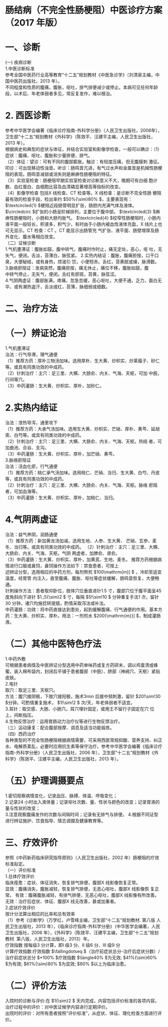# 肠结病（不完全性肠梗阻）中医诊疗方案 （2017 年版）  
# 一、诊断  
(一)   疾病诊断  
1.中医诊断标准  
参考全国中医药行业高等教育“十二五”规划教材《中医急诊学》（刘清泉主编，中国中医药出版社，2013 年）。  
不同程度和性质的腹痛，腹胀，呕吐，排气排便减少或停止。本病可见任何年龄段，以术后、年老体弱者多见，常反复发作，难以根治。  
# 2.   西医诊断  
参考中华医学会编著《临床诊疗指南-外科学分册》（人民卫生出版社，2006年），卫生部“十二五”规划教材《外科学》（陈效平、汪建平主编，人民卫生出版社，2013 年）。  
根据病史和典型的症状与体征，并结合实验室和影像学检查，一般可以确诊：（1）症状：腹痛、呕吐、腹胀和少量排便、排气。  
（2）体征：望诊：可有不同的腹部膨胀。触诊：有轻度压痛，但无腹膜刺 激征。叩诊：可出现移动性浊音。听诊：肠鸣音亢进，有气过水声和金属音是机械性肠梗阻的表现。肠鸣音减弱或消失则是麻痹性肠梗阻的特征。  
（3）实验室检查：肠梗阻早期实验室检查对诊断意义不大，晚期可有白细 胞计数、血红蛋白、血细胞比容及血清磷显著增高等指标的改变。  
（4）影像学检查 包括X 线检查、CT 检查等。X 线检查：是诊断不完全性肠 梗阻最有效的检查手段，检出率约 $50\%{\sim}80\% $，主要表现有： $\textcircled{1} $梗阻近段肠管明显扩张，肠腔内充满气体及液体。 $\circledcirc $扩张的小肠呈阶梯排列，主要位于腹中部。 $\textcircled{3} $麻痹性肠梗阻时，小肠和大肠均胀气。 $\textcircled{4} $绞窄性肠梗阻时，小肠内液平面一般较长，积液多，积气少，有时由于小肠内被血性液体充盈，X 线片上也可无显示。CT 检查：CT 。CT 能显示出肠管充 气扩张、液平面、肠壁增厚及肠外变化、腹水等相应改变。  
（二）证候诊断  
1.气机壅滞证：腹胀如鼓，腹中转气，腹痛时作时止，痛无定处，恶心，呕 吐，无矢气，便闭。舌淡，苔薄白，脉弦紧。 2.实热内结证：腹胀，腹痛拒按，口干口臭，大便秘结，或有身热，烦渴引 饮，小便短赤。舌红，苔黄腻或燥，脉滑数。 3.脉络瘀阻证：发病突然，腹痛拒按，痛无休止，痛位不移，腹胀如鼓，腹  
中转气停止，无矢气，便闭。舌红有瘀斑，苔黄，脉弦涩。  
4.气阴两虚证：腹部胀满，疼痛，忽急忽缓，恶心呕吐，大便不通，乏力，面白无华，或有潮热盗汗，舌淡或红，苔薄，脉细弱或细数。  
# 二、治疗方法  
# （一）辨证论治  
1.气机壅滞证  
治法：行气导滞，理气通便  
（1）推荐方药：厚朴三物汤加味。选用厚朴、生大黄、炒枳实、炒莱菔子、砂仁等。或具有同类功效的中成药。  
（2）针刺治疗：主穴：足三里、大横、大肠俞、内关、气海、天枢，可加 中脘，行间等穴。  
（3）中药灌肠：生大黄、炒枳实、厚朴，加砂仁。  
# 2.实热内结证  
治法：泄热导泻，通里攻下  
（1）推荐方药：大承气汤加味。选用生大黄、炒枳实、芒硝、厚朴、黄芩、延胡索、白芍等。或具有同类功效的中成药。  
（2）针刺治疗：主穴：足三里、大横、大肠俞、内关、气海、天枢。热结 者，可加曲池、合谷、支沟。  
（3）中药灌肠：生大黄、炒枳实、厚朴，加芒硝、黄芩。  
3.脉络瘀阻证  
治法：活血化瘀，行气通便  
（1）推荐方药：桃仁承气汤加味。选用桃仁、芒硝、当归、生大黄、白芍、丹皮等，或具有同类功效的中成药。  
（2）针刺治疗：主穴：足三里、大横、大肠俞、内关、气海、天枢。脉络 瘀阻者，可加血海等。  
（3）中药灌肠：生大黄、炒枳实、厚朴，加桃仁、当归。  
# 4.气阴两虚证  
治法：益气养阴，润肠通便  
（1）推荐方药：新加黄龙汤加减。选用生地、人参、生大黄、 芒硝、玄参、麦冬、当归等。或具有同类功效的中成药。 （2）针刺治疗：主穴：足三里、大横、大肠俞、内关、气海、天枢。气阴 两虚者，加脾俞、肾俞。  
（3）中药灌肠：生大黄、炒枳实、厚朴，加黄芪、生地、麦冬。 推荐方药根据病情进行口服或鼻饲，鼻饲操作方法如下：禁食患者，可按上  
述辨证分型，选用相应的中药方剂，每剂熬煎 $100\mathrm{m}] $ ，冷却至适宜温度，经胃管 内注入，直至腹痛、腹胀、呕吐等症状缓解，肠鸣音恢复，大便畅通。  
针刺操作方法：患者取仰卧位，肢体穴位垂直进针1.5 寸，腹部穴位于腹平面呈45 度角斜向下进针 $1.\;5{\sim}2 $ 寸，每隔 $5\!\sim\!10 $ 分钟重复手法1 次，留针30 分钟。诸穴均施捻转提插，酌情采取泻法或补法。  
中药灌肠：功效：将中药直接达到患处，起到缓解腹痛、行气通便的作用。基本方药：生大黄、炒枳实、厚朴。用法：一剂煎水 $200{\mathrm{m}}] $，制成灌肠液。  
# （二）其他中医特色疗法  
1.中药外敷  
可根据患者病情及中医辨证分型选用中药单味药或复方药研末，调以鸡蛋清或蜂蜜，装入棉布袋内，封闭后平铺于患者腹部（中脘）、脐部（神阙穴、天枢）紧贴皮肤。  
2.电针  
取穴：取足三里、天枢穴。  
方法：腹穴接阴极，下肢穴接阳极，施术3min 后接中频刺激，留针 $20\!\sim\!30 $分钟。可酌情重复施术， $1\!\sim\!2 $ 次/天，年老体弱者不适宜。  
3.耳针：取交感、大肠、小肠穴。耳穴埋针固定，或用王不留行子固定在穴 位上，间断指压。  
4.生物反馈治疗：运用胃肠动力治疗仪等进行生物反馈治疗。  
（三）运动康复：配合腹部按摩、调息及适当功能锻炼。  
（四）西药治疗  
各种类型的不完全性肠梗阻根据病情需要，可采用西医常规抑酸、营养支持、纠正水、电解质紊乱，必要时应用抗生素等保守治疗。参考中华医学会编著《临床诊疗指南-外科学分册》（人民卫生出版社，2006 年），卫生部“十二五”规划教材《外科学》（陈效平、汪建平主编，人民卫生出版社，2013 年）。  
# （五）护理调摄要点  
1.密切观察病情变化，记录血压、脉搏、体温、呼吸变化；  
2.记录24 小时出入液体量；记录呕吐次数、量、性状与颜色的改变；记录胃液的量与性状的改变；  
3.注意观察腹痛发作的次数与间隔时间；记录有无排气与排便。 4.根据不同证型进行辨证施护、饮食指导、情志调摄及健康教育等。  
# 三、疗效评价  
参照《中药新药临床研究指导原则》（人民卫生出版社，2002 年）肠梗阻的疗效标准拟定。  
（一）评价标准  
1.总体疗效评价  
临床痊愈：症状、体征消失，恢复排气排便，腹部X 线影像恢复正常。  
显效：腹痛消失，腹胀减轻，恢复排气排便，无恶心呕吐，腹部X 线影像恢 复正常。 有效：腹痛腹胀减轻，有排气排便，无恶心呕吐，腹部X 线影像有所改善。无效：治疗后症状、体征、腹部X 线无改善，甚或加重者。  
2.症状疗效评价  
按计分法算出相应的比率和总有效率  
（1）参考《诊断学》（万学红，卢雪峰主编，卫生部“十二五”规划教材.  第八版 人民卫生出版社，2013 年），《临床诊疗指南-外科学分册》（中华医学会编著，人民卫生出版社，2006 年），《外科学》（陈效平、汪建平主编，卫生部“十二五”规划教材. 第八版，人民卫生出版社，2013）年。  
疗效指数 按每级3 分计算，即I 级3 分、II 级6 分、III 级9 分  
计算疗效指数:疗效指数 $\fallingdotseq $（治疗前症状总分-治疗后症状分数）/治疗前症状总分 $*100\% $疗效指数 $\langle40\% $为无效; $41\%{\sim}60\% $为有效; $61\%{\sim}80\% $为显效; $80\% $以上为临床治愈。  
# （二）评价方法  
入院时的诊断与评价:在 $1{\sim}2 $ 天内完成，内容包括评价标准的各项内容。 治疗过程中的评价：对中医证候学内容进行定期评价。  
出院时的评价：对所有患者按照“评价标准”，从症状、体征、理化检查方面进行评价。  